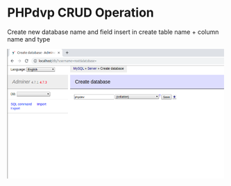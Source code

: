 # PHPdvp CRUD Operation

Create new database name and field insert in create table name + column name and type

<img src="testing_page/PHPdvp_dp.png" width="500" height="300" >
